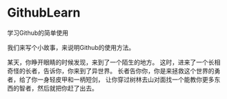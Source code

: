 # GithubLearn
学习Github的简单使用

我们来写个小故事，来说明Github的使用方法。

某天，你睁开眼睛的时候发现，来到了一个陌生的地方。
这时，进来了一个长相奇怪的长者，告诉你，你来到了异世界。
长者告你你，你是来拯救这个世界的勇者，给了你一身轻皮甲和一柄短剑，
让你穿过树林去山对面找一个能教你更多东西的智者，然后就把你赶了出去。